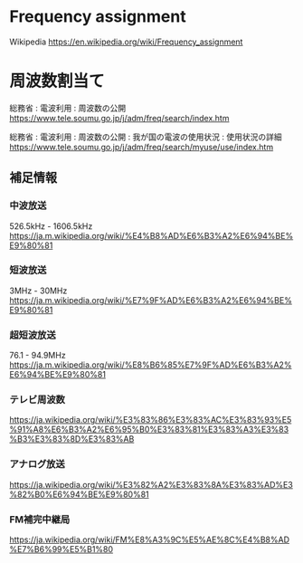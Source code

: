# Frequency assignment

Wikipedia
https://en.wikipedia.org/wiki/Frequency_assignment

# 周波数割当て

総務省 : 電波利用 : 周波数の公開
https://www.tele.soumu.go.jp/j/adm/freq/search/index.htm

総務省 : 電波利用 : 周波数の公開 : 我が国の電波の使用状況 : 使用状況の詳細
https://www.tele.soumu.go.jp/j/adm/freq/search/myuse/use/index.htm




## 補足情報
### 中波放送
526.5kHz - 1606.5kHz
https://ja.m.wikipedia.org/wiki/%E4%B8%AD%E6%B3%A2%E6%94%BE%E9%80%81

### 短波放送
3MHz - 30MHz
https://ja.m.wikipedia.org/wiki/%E7%9F%AD%E6%B3%A2%E6%94%BE%E9%80%81

### 超短波放送
76.1 - 94.9MHz
https://ja.m.wikipedia.org/wiki/%E8%B6%85%E7%9F%AD%E6%B3%A2%E6%94%BE%E9%80%81



### テレビ周波数
https://ja.wikipedia.org/wiki/%E3%83%86%E3%83%AC%E3%83%93%E5%91%A8%E6%B3%A2%E6%95%B0%E3%83%81%E3%83%A3%E3%83%B3%E3%83%8D%E3%83%AB

### アナログ放送
https://ja.wikipedia.org/wiki/%E3%82%A2%E3%83%8A%E3%83%AD%E3%82%B0%E6%94%BE%E9%80%81

### FM補完中継局

https://ja.wikipedia.org/wiki/FM%E8%A3%9C%E5%AE%8C%E4%B8%AD%E7%B6%99%E5%B1%80
